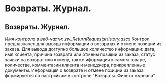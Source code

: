 ﻿---
description: 2.4.7
---
# Возвраты. Журнал.
## Возвраты. Журнал.
*Имя контрола в веб-части: zw_ReturnRequestsHistory.ascx*
Контрол предназначен для вывода информации о возвратах и отмене позиций из заказа.
Для вывода доступно большое количество информации: дата, имя клиента, причина возврата или отмены позиции из заказа, статус заявки на возврат или отмену, также иформация о самом товаре, количестве, комментарии клиента и менеджера, прикрепленные документы.
Информация о возврате и отмене позиции из заказа формируется по настройкам в контроле "Возвраты. Фильтр журнала"
